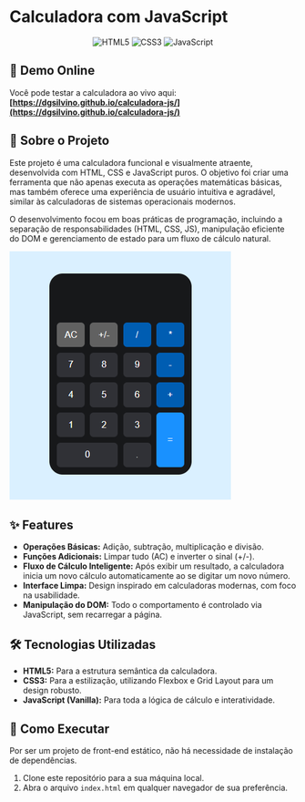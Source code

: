 # Calculadora com JavaScript

<div align="center">
  <img src="https://img.shields.io/badge/HTML5-E34F26?style=for-the-badge&logo=html5&logoColor=white" alt="HTML5">
  <img src="https://img.shields.io/badge/CSS3-1572B6?style=for-the-badge&logo=css3&logoColor=white" alt="CSS3">
  <img src="https://img.shields.io/badge/JavaScript-F7DF1E?style=for-the-badge&logo=javascript&logoColor=black" alt="JavaScript">
</div>

## 🚀 Demo Online

Você pode testar a calculadora ao vivo aqui:
**[https://dgsilvino.github.io/calculadora-js/](https://dgsilvino.github.io/calculadora-js/)**

## 📖 Sobre o Projeto

Este projeto é uma calculadora funcional e visualmente atraente, desenvolvida com HTML, CSS e JavaScript puros. O objetivo foi criar uma ferramenta que não apenas executa as operações matemáticas básicas, mas também oferece uma experiência de usuário intuitiva e agradável, similar às calculadoras de sistemas operacionais modernos.

O desenvolvimento focou em boas práticas de programação, incluindo a separação de responsabilidades (HTML, CSS, JS), manipulação eficiente do DOM e gerenciamento de estado para um fluxo de cálculo natural.

![Screenshot da Calculadora](screenshot-calculadora.png)

## ✨ Features

-   **Operações Básicas:** Adição, subtração, multiplicação e divisão.
-   **Funções Adicionais:** Limpar tudo (AC) e inverter o sinal (+/-).
-   **Fluxo de Cálculo Inteligente:** Após exibir um resultado, a calculadora inicia um novo cálculo automaticamente ao se digitar um novo número.
-   **Interface Limpa:** Design inspirado em calculadoras modernas, com foco na usabilidade.
-   **Manipulação do DOM:** Todo o comportamento é controlado via JavaScript, sem recarregar a página.

## 🛠️ Tecnologias Utilizadas

-   **HTML5:** Para a estrutura semântica da calculadora.
-   **CSS3:** Para a estilização, utilizando Flexbox e Grid Layout para um design robusto.
-   **JavaScript (Vanilla):** Para toda a lógica de cálculo e interatividade.

## 🚀 Como Executar

Por ser um projeto de front-end estático, não há necessidade de instalação de dependências.

1.  Clone este repositório para a sua máquina local.
2.  Abra o arquivo `index.html` em qualquer navegador de sua preferência.
